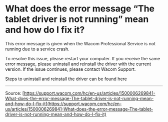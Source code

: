 # What does the error message “The tablet driver is not running” mean and how do I fix it?

This error message is given when the Wacom Professional Service is not running due to a service crash.


To resolve this issue, please restart your computer. If you receive the same error message, please uninstall and reinstall the driver with the current version. If the issue continues, please contact Wacom Support.


Steps to uninstall and reinstall the driver can be found here

---
Source: [https://support.wacom.com/hc/en-us/articles/1500006269841-What-does-the-error-message-The-tablet-driver-is-not-running-mean-and-how-do-I-fix-it](https://support.wacom.com/hc/en-us/articles/1500006269841-What-does-the-error-message-The-tablet-driver-is-not-running-mean-and-how-do-I-fix-it)
